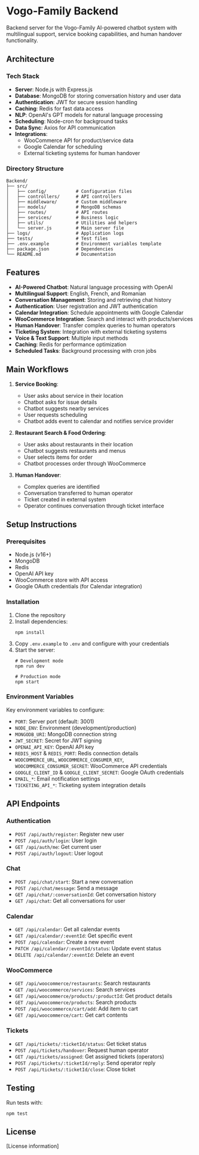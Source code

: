 # Vogo-Family Backend

Backend server for the Vogo-Family AI-powered chatbot system with multilingual support, service booking capabilities, and human handover functionality.

## Architecture

### Tech Stack
- **Server**: Node.js with Express.js
- **Database**: MongoDB for storing conversation history and user data
- **Authentication**: JWT for secure session handling
- **Caching**: Redis for fast data access
- **NLP**: OpenAI's GPT models for natural language processing
- **Scheduling**: Node-cron for background tasks
- **Data Sync**: Axios for API communication
- **Integrations**: 
  - WooCommerce API for product/service data
  - Google Calendar for scheduling
  - External ticketing systems for human handover

### Directory Structure
```
Backend/
├── src/
│   ├── config/           # Configuration files
│   ├── controllers/      # API controllers
│   ├── middleware/       # Custom middleware
│   ├── models/           # MongoDB schemas
│   ├── routes/           # API routes
│   ├── services/         # Business logic
│   ├── utils/            # Utilities and helpers
│   └── server.js         # Main server file
├── logs/                 # Application logs
├── tests/                # Test files
├── .env.example          # Environment variables template
├── package.json          # Dependencies
└── README.md             # Documentation
```

## Features

- **AI-Powered Chatbot**: Natural language processing with OpenAI
- **Multilingual Support**: English, French, and Romanian
- **Conversation Management**: Storing and retrieving chat history
- **Authentication**: User registration and JWT authentication
- **Calendar Integration**: Schedule appointments with Google Calendar
- **WooCommerce Integration**: Search and interact with products/services
- **Human Handover**: Transfer complex queries to human operators
- **Ticketing System**: Integration with external ticketing systems
- **Voice & Text Support**: Multiple input methods
- **Caching**: Redis for performance optimization
- **Scheduled Tasks**: Background processing with cron jobs

## Main Workflows

1. **Service Booking**:
   - User asks about service in their location
   - Chatbot asks for issue details
   - Chatbot suggests nearby services
   - User requests scheduling
   - Chatbot adds event to calendar and notifies service provider

2. **Restaurant Search & Food Ordering**:
   - User asks about restaurants in their location
   - Chatbot suggests restaurants and menus
   - User selects items for order
   - Chatbot processes order through WooCommerce

3. **Human Handover**:
   - Complex queries are identified
   - Conversation transferred to human operator
   - Ticket created in external system
   - Operator continues conversation through ticket interface

## Setup Instructions

### Prerequisites
- Node.js (v16+)
- MongoDB
- Redis
- OpenAI API key
- WooCommerce store with API access
- Google OAuth credentials (for Calendar integration)

### Installation

1. Clone the repository
2. Install dependencies:
   ```
   npm install
   ```
3. Copy `.env.example` to `.env` and configure with your credentials
4. Start the server:
   ```
   # Development mode
   npm run dev
   
   # Production mode
   npm start
   ```

### Environment Variables

Key environment variables to configure:
- `PORT`: Server port (default: 3001)
- `NODE_ENV`: Environment (development/production)
- `MONGODB_URI`: MongoDB connection string
- `JWT_SECRET`: Secret for JWT signing
- `OPENAI_API_KEY`: OpenAI API key
- `REDIS_HOST` & `REDIS_PORT`: Redis connection details
- `WOOCOMMERCE_URL`, `WOOCOMMERCE_CONSUMER_KEY`, `WOOCOMMERCE_CONSUMER_SECRET`: WooCommerce API credentials
- `GOOGLE_CLIENT_ID` & `GOOGLE_CLIENT_SECRET`: Google OAuth credentials
- `EMAIL_*`: Email notification settings
- `TICKETING_API_*`: Ticketing system integration details

## API Endpoints

### Authentication
- `POST /api/auth/register`: Register new user
- `POST /api/auth/login`: User login
- `GET /api/auth/me`: Get current user
- `POST /api/auth/logout`: User logout

### Chat
- `POST /api/chat/start`: Start a new conversation
- `POST /api/chat/message`: Send a message
- `GET /api/chat/:conversationId`: Get conversation history
- `GET /api/chat`: Get all conversations for user

### Calendar
- `GET /api/calendar`: Get all calendar events
- `GET /api/calendar/:eventId`: Get specific event
- `POST /api/calendar`: Create a new event
- `PATCH /api/calendar/:eventId/status`: Update event status
- `DELETE /api/calendar/:eventId`: Delete an event

### WooCommerce
- `GET /api/woocommerce/restaurants`: Search restaurants
- `GET /api/woocommerce/services`: Search services
- `GET /api/woocommerce/products/:productId`: Get product details
- `GET /api/woocommerce/products`: Search products
- `POST /api/woocommerce/cart/add`: Add item to cart
- `GET /api/woocommerce/cart`: Get cart contents

### Tickets
- `GET /api/tickets/:ticketId/status`: Get ticket status
- `POST /api/tickets/handover`: Request human operator
- `GET /api/tickets/assigned`: Get assigned tickets (operators)
- `POST /api/tickets/:ticketId/reply`: Send operator reply
- `POST /api/tickets/:ticketId/close`: Close ticket

## Testing

Run tests with:
```
npm test
```

## License

[License information]

